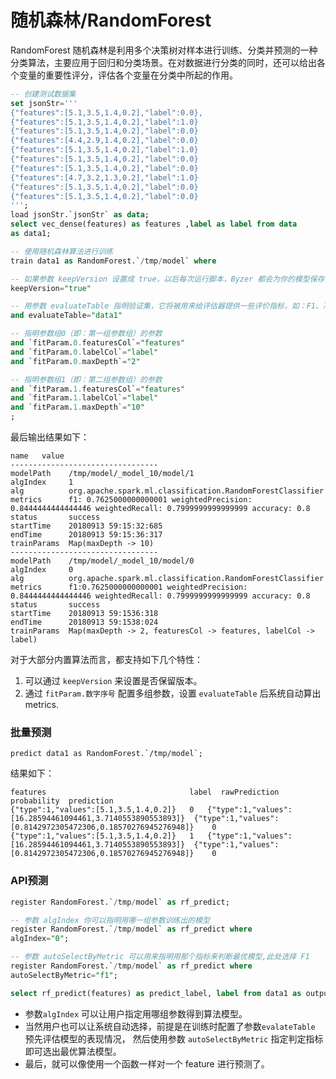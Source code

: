 # 随机森林/RandomForest

RandomForest  随机森林是利用多个决策树对样本进行训练、分类并预测的一种分类算法，主要应用于回归和分类场景。在对数据进行分类的同时，还可以给出各个变量的重要性评分，评估各个变量在分类中所起的作用。

```sql
-- 创建测试数据集
set jsonStr='''
{"features":[5.1,3.5,1.4,0.2],"label":0.0},
{"features":[5.1,3.5,1.4,0.2],"label":1.0}
{"features":[5.1,3.5,1.4,0.2],"label":0.0}
{"features":[4.4,2.9,1.4,0.2],"label":0.0}
{"features":[5.1,3.5,1.4,0.2],"label":1.0}
{"features":[5.1,3.5,1.4,0.2],"label":0.0}
{"features":[5.1,3.5,1.4,0.2],"label":0.0}
{"features":[4.7,3.2,1.3,0.2],"label":1.0}
{"features":[5.1,3.5,1.4,0.2],"label":0.0}
{"features":[5.1,3.5,1.4,0.2],"label":0.0}
''';
load jsonStr.`jsonStr` as data;
select vec_dense(features) as features ,label as label from data
as data1;

-- 使用随机森林算法进行训练
train data1 as RandomForest.`/tmp/model` where

-- 如果参数 keepVersion 设置成 true，以后每次运行脚本，Byzer 都会为你的模型保存一个最新的版本
keepVersion="true" 

-- 用参数 evaluateTable 指明验证集，它将被用来给评估器提供一些评价指标，如：F1、准确度等
and evaluateTable="data1"

-- 指明参数组0（即：第一组参数组）的参数
and `fitParam.0.featuresCol`="features"
and `fitParam.0.labelCol`="label"
and `fitParam.0.maxDepth`="2"

-- 指明参数组1（即：第二组参数组）的参数
and `fitParam.1.featuresCol`="features"
and `fitParam.1.labelCol`="label"
and `fitParam.1.maxDepth`="10"
;
```

最后输出结果如下：

```
name   value
---------------------------------
modelPath    /tmp/model/_model_10/model/1
algIndex     1
alg          org.apache.spark.ml.classification.RandomForestClassifier
metrics      f1: 0.7625000000000001 weightedPrecision: 0.8444444444444446 weightedRecall: 0.7999999999999999 accuracy: 0.8
status       success
startTime    20180913 59:15:32:685
endTime      20180913 59:15:36:317
trainParams  Map(maxDepth -> 10)
---------------------------------
modelPath    /tmp/model/_model_10/model/0
algIndex     0
alg          org.apache.spark.ml.classification.RandomForestClassifier
metrics      f1:0.7625000000000001 weightedPrecision: 0.8444444444444446 weightedRecall: 0.7999999999999999 accuracy: 0.8
status       success
startTime    20180913 59:1536:318
endTime      20180913 59:1538:024
trainParams  Map(maxDepth -> 2, featuresCol -> features, labelCol -> label)
```

对于大部分内置算法而言，都支持如下几个特性：

1. 可以通过 `keepVersion` 来设置是否保留版本。
2. 通过 `fitParam.数字序号` 配置多组参数，设置 `evaluateTable` 后系统自动算出 metrics.


### 批量预测

```
predict data1 as RandomForest.`/tmp/model`;
```

结果如下：

```
features                                label  rawPrediction                                            probability  prediction
{"type":1,"values":[5.1,3.5,1.4,0.2]}	0	{"type":1,"values":[16.28594461094461,3.7140553890553893]}	{"type":1,"values":[0.8142972305472306,0.18570276945276948]}	0
{"type":1,"values":[5.1,3.5,1.4,0.2]}	1	{"type":1,"values":[16.28594461094461,3.7140553890553893]}	{"type":1,"values":[0.8142972305472306,0.18570276945276948]}	0
```

### API预测


```sql
register RandomForest.`/tmp/model` as rf_predict;

-- 参数 algIndex 你可以指明用哪一组参数训练出的模型
register RandomForest.`/tmp/model` as rf_predict where
algIndex="0";

-- 参数 autoSelectByMetric 可以用来指明用那个指标来判断最优模型,此处选择 F1
register RandomForest.`/tmp/model` as rf_predict where
autoSelectByMetric="f1";

select rf_predict(features) as predict_label, label from data1 as output;
```

- 参数`algIndex` 可以让用户指定用哪组参数得到算法模型。
- 当然用户也可以让系统自动选择，前提是在训练时配置了参数`evalateTable` 预先评估模型的表现情况， 然后使用参数 `autoSelectByMetric` 指定判定指标即可选出最优算法模型。
- 最后，就可以像使用一个函数一样对一个 feature 进行预测了。